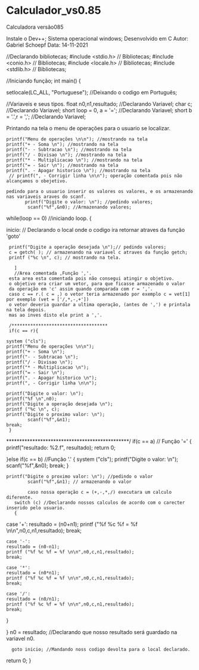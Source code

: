 # Calculador_vs0.85
Calculadora versão085


Instale o Dev++; 
Sistema operacional windows; 
Desenvolvido em C 
Autor: Gabriel Schoepf
Data: 14-11-2021

//Declarando bibliotecas;
#include <stdio.h> // Bibliotecas;
#include <conio.h> // Bibliotecas;
#include <locale.h> // Bibliotecas;
#include <stdlib.h> // Bibliotecas;

//Iniciando função;
int main()
{
	
setlocale(LC_ALL, "Portuguese"); //Deixando o codigo em Português;

//Variaveis e seus tipos.
float n0,n1,resultado; //Declarando Variavel;
char c; //Declarando Variavel;
short loop = 0, a = '='; //Declarando Variavel;
short b = '.',r = ','; //Declarando Variavel;
  
  Printando na tela o menu de operações para o usuario se localizar.
  
    printf("Menu de operações \n\n"); //mostrando na tela 
    printf("+ - Soma \n"); //mostrando na tela 
    printf("- - Subtracao \n"); //mostrando na tela 
    printf("/ - Divisao \n"); //mostrando na tela 
    printf("* - Multiplicacao \n"); //mostrando na tela 
    printf("= - Sair \n"); //mostrando na tela 
    printf(". - Apagar historico \n"); //mostrando na tela 
  	 // printf(", - Corrigir linha \n\n"); operação comentada pois não alcançamos o obejetivo.
    
    pedindo para o usuario inserir os valores os valores, e os armazenando nas variaveis araves do scanf.
           printf("Digite o valor: \n"); //pedindo valores;
            scanf("%f",&n0); //Armazenando valores;

   while(loop == 0) //iniciando loop.
{
   
inicio: // Declarando o local onde o codigo ira retornar atraves da função 'goto'

	   
     printf("Digite a operação desejada \n");// pedindo valores;
   	 c = getch( ); // armazenando na variavel c atraves da função getch;
     printf ("%c \n", c); // mostrando na tela.
     
	   ]
	   //Area comentada ,Função ','.
     esta area esta comentada pois não consegui atingir o objetivo.
     o objetivo era criar um vetor, para que ficasse armazenado o valor 
     da operação em 'c' assim quando comparada com r = ','.
     caso c == r.( c = ,) o vetor teria armazenado por exemplo c = vet[1] por exemplo (vet = ['/,*,-,+'])
     o vetor deveria guardar a ultima operação, (antes de ',') e printala na tela depois.
     mas ao inves disto ele print a ','.
		   
     /************************************
     if(c == r){
     	
 	system ("cls");
    printf("Menu de operações \n\n");
    printf("+ - Soma \n");
    printf("- - Subtracao \n");
    printf("/ - Divisao \n");
    printf("* - Multiplicacao \n");
    printf("= - Sair \n");
    printf(". - Apagar historico \n");
    printf(", - Corrigir linha \n\n");
    
    printf("Digite o valor: \n");  
    printf("%f \n",n0);
    printf("Digite a operação desejada \n");
    printf ("%c \n", c);
    printf("Digite o proximo valor: \n");
            scanf("%f",&n1);
    break;
	 }
     
***********************************************/
   if(c == a) // Função '='
   {
    printf("resultado: %2.f", resultado);
    return 0; 
	   
   }else if(c == b) //Função '.'
   {
	system ("cls");
    printf("Digite o valor: \n");
    	scanf("%f",&n0); 
    break;
    }



    printf("Digite o proximo valor: \n"); //pedindo o valor
            scanf("%f",&n1); // armazenando o valor

            caso nossa operação c = (+,-,*,/) executara um calculo diferente.
       switch (c) //Declarando nossos calculos de acordo com o carecter inserido pelo usuario.
       {
	   
   case '+':
    resultado = (n0+n1);
    printf ("%f %c %f = %f \n\n",n0,c,n1,resultado);
    break;

    case '-':
    resultado = (n0-n1);
    printf ("%f %c %f = %f \n\n",n0,c,n1,resultado);
    break;

    case '*':
    resultado = (n0*n1);
    printf ("%f %c %f = %f \n\n",n0,c,n1,resultado);
    break;

    case '/':
    resultado = (n0/n1);
    printf ("%f %c %f = %f \n\n",n0,c,n1,resultado);
    break;
    
}

	
}
          n0 = resultado; //Declarando que nosso resultado será guardado na variavel n0.


      goto inicio; //Mandando noss codigo devolta para o local declarado.

return 0;
}
